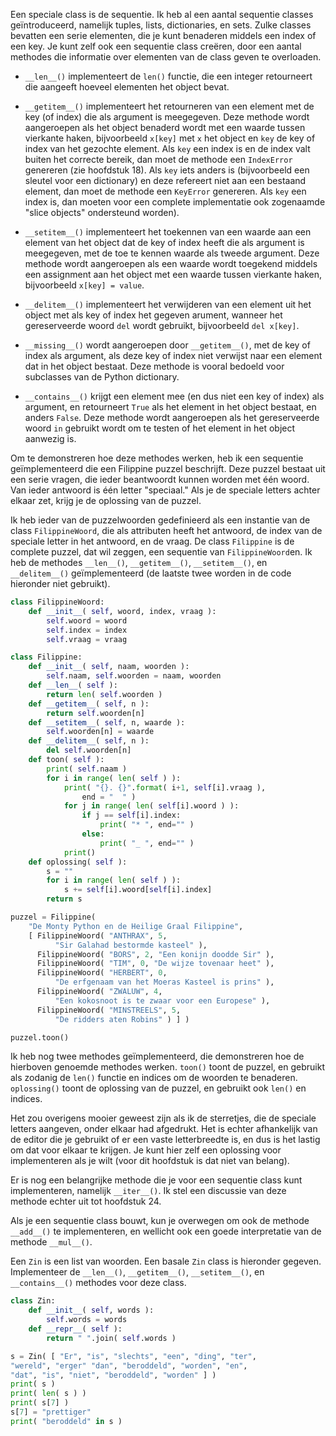 Een speciale class is de sequentie. Ik heb al een aantal sequentie
classes geïntroduceerd, namelijk tuples, lists, dictionaries, en sets.
Zulke classes bevatten een serie elementen, die je kunt benaderen
middels een index of een key. Je kunt zelf ook een sequentie class
creëren, door een aantal methodes die informatie over elementen van de
class geven te overloaden.

-   `__len__()` implementeert de `len()` functie, die een integer
    retourneert die aangeeft hoeveel elementen het object bevat.

-   `__getitem__()` implementeert het retourneren van een element met de
    key (of index) die als argument is meegegeven. Deze methode wordt
    aangeroepen als het object benaderd wordt met een waarde tussen
    vierkante haken, bijvoorbeeld `x[key]` met `x` het object en `key`
    de key of index van het gezochte element. Als `key` een index is en
    de index valt buiten het correcte bereik, dan moet de methode een
    `IndexError` genereren (zie hoofdstuk
    18).
    Als `key` iets anders is (bijvoorbeeld een sleutel voor een
    dictionary) en deze refereert niet aan een bestaand element, dan
    moet de methode een `KeyError` genereren. Als `key` een index is,
    dan moeten voor een complete implementatie ook zogenaamde "slice
    objects" ondersteund worden).

-   `__setitem__()` implementeert het toekennen van een waarde aan een
    element van het object dat de key of index heeft die als argument is
    meegegeven, met de toe te kennen waarde als tweede argument. Deze
    methode wordt aangeroepen als een waarde wordt toegekend middels een
    assignment aan het object met een waarde tussen vierkante haken,
    bijvoorbeeld `x[key] = value`.

-   `__delitem__()` implementeert het verwijderen van een element uit
    het object met als key of index het gegeven arument, wanneer het
    gereserveerde woord `del` wordt gebruikt, bijvoorbeeld `del x[key]`.

-   `__missing__()` wordt aangeroepen door `__getitem__()`, met de key
    of index als argument, als deze key of index niet verwijst naar een
    element dat in het object bestaat. Deze methode is vooral bedoeld
    voor subclasses van de Python dictionary.

-   `__contains__()` krijgt een element mee (en dus niet een key of
    index) als argument, en retourneert `True` als het element in het
    object bestaat, en anders `False`. Deze methode wordt aangeroepen
    als het gereserveerde woord `in` gebruikt wordt om te testen of het
    element in het object aanwezig is.

Om te demonstreren hoe deze methodes werken, heb ik een sequentie
geïmplementeerd die een Filippine puzzel beschrijft. Deze puzzel bestaat
uit een serie vragen, die ieder beantwoordt kunnen worden met één woord.
Van ieder antwoord is één letter "speciaal." Als je de speciale letters
achter elkaar zet, krijg je de oplossing van de puzzel.

Ik heb ieder van de puzzelwoorden gedefinieerd als een instantie van de
class `FilippineWoord`, die als attributen heeft het antwoord, de index
van de speciale letter in het antwoord, en de vraag. De class
`Filippine` is de complete puzzel, dat wil zeggen, een sequentie van
`FilippineWoord`en. Ik heb de methodes `__len__()`, `__getitem__()`,
`__setitem__()`, en `__delitem__()` geïmplementeerd (de laatste twee
worden in de code hieronder niet gebruikt).

```python
class FilippineWoord:
    def __init__( self, woord, index, vraag ):
        self.woord = woord
        self.index = index
        self.vraag = vraag

class Filippine:
    def __init__( self, naam, woorden ):
        self.naam, self.woorden = naam, woorden
    def __len__( self ):
        return len( self.woorden )
    def __getitem__( self, n ):
        return self.woorden[n]
    def __setitem__( self, n, waarde ):
        self.woorden[n] = waarde
    def __delitem__( self, n ):
        del self.woorden[n]
    def toon( self ):
        print( self.naam )
        for i in range( len( self ) ):
            print( "{}. {}".format( i+1, self[i].vraag ),
                end = "  " )
            for j in range( len( self[i].woord ) ):
                if j == self[i].index:
                    print( "* ", end="" )
                else:
                    print( "_ ", end="" )
            print()
    def oplossing( self ):
        s = ""
        for i in range( len( self ) ):
            s += self[i].woord[self[i].index]
        return s

puzzel = Filippine(
    "De Monty Python en de Heilige Graal Filippine",
    [ FilippineWoord( "ANTHRAX", 5,
          "Sir Galahad bestormde kasteel" ),
      FilippineWoord( "BORS", 2, "Een konijn doodde Sir" ),
      FilippineWoord( "TIM", 0, "De wijze tovenaar heet" ),
      FilippineWoord( "HERBERT", 0,
          "De erfgenaam van het Moeras Kasteel is prins" ),
      FilippineWoord( "ZWALUW", 4,
          "Een kokosnoot is te zwaar voor een Europese" ),
      FilippineWoord( "MINSTREELS", 5,
          "De ridders aten Robins" ) ] )

puzzel.toon()
```

Ik heb nog twee methodes geïmplementeerd, die demonstreren hoe de
hierboven genoemde methodes werken. `toon()` toont de puzzel, en
gebruikt als zodanig de `len()` functie en indices om de woorden te
benaderen. `oplossing()` toont de oplossing van de puzzel, en gebruikt
ook `len()` en indices.

Het zou overigens mooier geweest zijn als ik de sterretjes, die de
speciale letters aangeven, onder elkaar had afgedrukt. Het is echter
afhankelijk van de editor die je gebruikt of er een vaste letterbreedte
is, en dus is het lastig om dat voor elkaar te krijgen. Je kunt hier
zelf een oplossing voor implementeren als je wilt (voor dit hoofdstuk is
dat niet van belang).

Er is nog een belangrijke methode die je voor een sequentie class kunt
implementeren, namelijk `__iter__()`. Ik stel een discussie van deze
methode echter uit tot hoofdstuk
24.

Als je een sequentie class bouwt, kun je overwegen om ook de methode
`__add__()` te implementeren, en wellicht ook een goede interpretatie
van de methode `__mul__()`.

Een `Zin` is een list van woorden. Een basale `Zin` class is hieronder
gegeven. Implementeer de `__len__()`, `__getitem__()`, `__setitem__()`,
en `__contains__()` methodes voor deze class.

```python
class Zin:
    def __init__( self, words ):
        self.words = words
    def __repr__( self ):
        return " ".join( self.words )

s = Zin( [ "Er", "is", "slechts", "een", "ding", "ter",
"wereld", "erger" "dan", "beroddeld", "worden", "en",
"dat", "is", "niet", "beroddeld", "worden" ] )
print( s )
print( len( s ) )
print( s[7] )
s[7] = "prettiger"
print( "beroddeld" in s )
```
